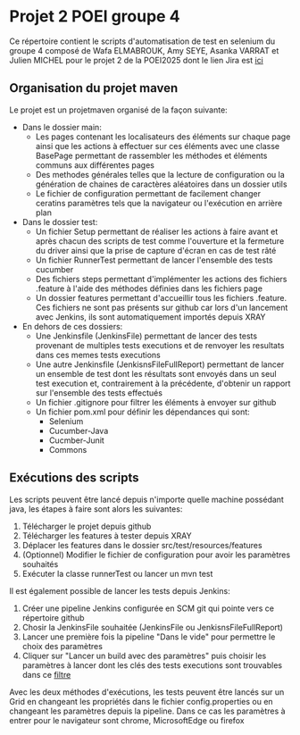 # Projet 2 POEI groupe 4
Ce répertoire contient le scripts d'automatisation de test en selenium du groupe 4 composé de Wafa ELMABROUK, Amy SEYE, Asanka VARRAT et Julien MICHEL pour le projet 2 de la POEI2025 dont le lien Jira est [ici](https://team-1612820401992.atlassian.net/jira/software/projects/POEI25P2G4)
## Organisation du projet maven
Le projet est un projetmaven organisé de la façon suivante:
- Dans le dossier main:
    - Les pages contenant les localisateurs des éléments sur chaque page ainsi que les actions à effectuer sur ces éléments avec une classe BasePage permettant de rassembler les méthodes et éléments communs aux différentes pages
    - Des methodes générales telles que la lecture de configuration ou la génération de chaines de caractères aléatoires dans un dossier utils
    - Le fichier de configuration permettant de facilement changer ceratins paramètres tels que la navigateur ou l'exécution en arrière plan
- Dans le dossier test:
    - Un fichier Setup permettant de réaliser les actions à faire avant et après chacun des scripts de test comme l'ouverture et la fermeture du driver ainsi que la prise de capture d'écran en cas de test râté
    - Un fichier RunnerTest permettant de lancer l'ensemble des tests cucumber
    - Des fichiers steps permettant d'implémenter les actions des fichiers .feature à l'aide des méthodes définies dans les fichiers page
    - Un dossier features permettant d'accueillir tous les fichiers .feature. Ces fichiers ne sont pas présents sur github car lors d'un lancement avec Jenkins, ils sont automatiquement importés depuis XRAY
- En dehors de ces dossiers:
    - Une Jenkinsfile (JenkinsFile) permettant de lancer des tests provenant de multiples tests executions et de renvoyer les resultats dans ces memes tests executions
    - Une autre Jenkinsfile (JenkisnsFileFullReport) permettant de lancer un ensemble de test dont les résultats sont envoyés dans un seul test execution et, contrairement à la précédente, d'obtenir un rapport sur l'ensemble des tests effectués
    - Un fichier .gitignore pour filtrer les éléments à envoyer sur github
    - Un fichier pom.xml pour définir les dépendances qui sont:
        - Selenium
        - Cucumber-Java
        - Cucmber-Junit
        - Commons
## Exécutions des scripts
Les scripts peuvent être lancé depuis n'importe quelle machine possédant java, les étapes à faire sont alors les suivantes:
1. Télécharger le projet depuis github
2. Télécharger les features à tester depuis XRAY
3. Déplacer les features dans le dossier src/test/resources/features
4. (Optionnel) Modifier le fichier de configuration pour avoir les paramètres souhaités
5. Exécuter la classe runnerTest ou lancer un mvn test

Il est également possible de lancer les tests depuis Jenkins:
1. Créer une pipeline Jenkins configurée en SCM git qui pointe vers ce répertoire github
2. Chosir la JenkinsFile souhaitée (JenkinsFile ou JenkisnsFileFullReport)
3. Lancer une première fois la pipeline "Dans le vide" pour permettre le choix des paramètres
4. Cliquer sur "Lancer un build avec des paramètres" puis choisir les paramètres à lancer dont les clés des tests executions sont trouvables dans ce [filtre](https://team-1612820401992.atlassian.net/issues/?filter=12068)

Avec les deux méthodes d'exécutions, les tests peuvent être lancés sur un Grid en changeant les propriétés dans le fichier config.properties ou en changeant les paramètres depuis la pipeline.
Dans ce cas les paramètres à entrer pour le navigateur sont chrome, MicrosoftEdge ou firefox